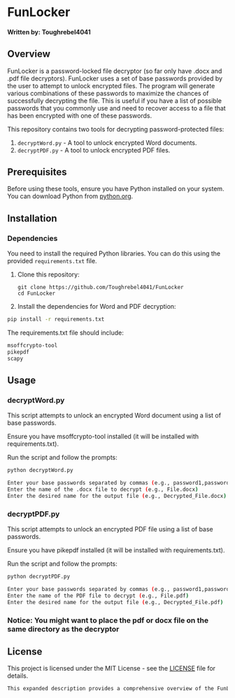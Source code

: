 # FunLocker
#### Written by: Toughrebel4041

## Overview
FunLocker is a password-locked file decryptor (so far only have .docx and .pdf file decryptors). FunLocker uses a set of base passwords provided by the user to attempt to unlock encrypted files. The program will generate various combinations of these passwords to maximize the chances of successfully decrypting the file. This is useful if you have a list of possible passwords that you commonly use and need to recover access to a file that has been encrypted with one of these passwords.

This repository contains two tools for decrypting password-protected files:
1. `decryptWord.py` - A tool to unlock encrypted Word documents.
2. `decryptPDF.py` - A tool to unlock encrypted PDF files.

## Prerequisites
Before using these tools, ensure you have Python installed on your system. You can download Python from [python.org](https://www.python.org/downloads/).

## Installation

### Dependencies
You need to install the required Python libraries. You can do this using the provided `requirements.txt` file.

1. Clone this repository:
   ```
   git clone https://github.com/Toughrebel4041/FunLocker
   cd FunLocker
   ```
   
2. Install the dependencies for Word and PDF decryption:

```bash
pip install -r requirements.txt
```

The requirements.txt file should include:
```bash
msoffcrypto-tool
pikepdf
scapy
```

## Usage
### decryptWord.py
This script attempts to unlock an encrypted Word document using a list of base passwords.

Ensure you have msoffcrypto-tool installed (it will be installed with requirements.txt).

Run the script and follow the prompts:

```bash
python decryptWord.py

Enter your base passwords separated by commas (e.g., password1,password2)
Enter the name of the .docx file to decrypt (e.g., File.docx)
Enter the desired name for the output file (e.g., Decrypted_File.docx)
```

### decryptPDF.py
This script attempts to unlock an encrypted PDF file using a list of base passwords.

Ensure you have pikepdf installed (it will be installed with requirements.txt).

Run the script and follow the prompts:

```bash
python decryptPDF.py

Enter your base passwords separated by commas (e.g., password1,password2)
Enter the name of the PDF file to decrypt (e.g., File.pdf)
Enter the desired name for the output file (e.g., Decrypted_File.pdf)
```

### Notice: You might want to place the pdf or docx file on the same directory as the decryptor

## License
This project is licensed under the MIT License - see the [LICENSE](https://www.github.com/Toughrebel4041/FunLocker/LICENSE) file for details.
```bash
This expanded description provides a comprehensive overview of the FunLocker project, detailing its functionality, installation instructions, and usage.
```
